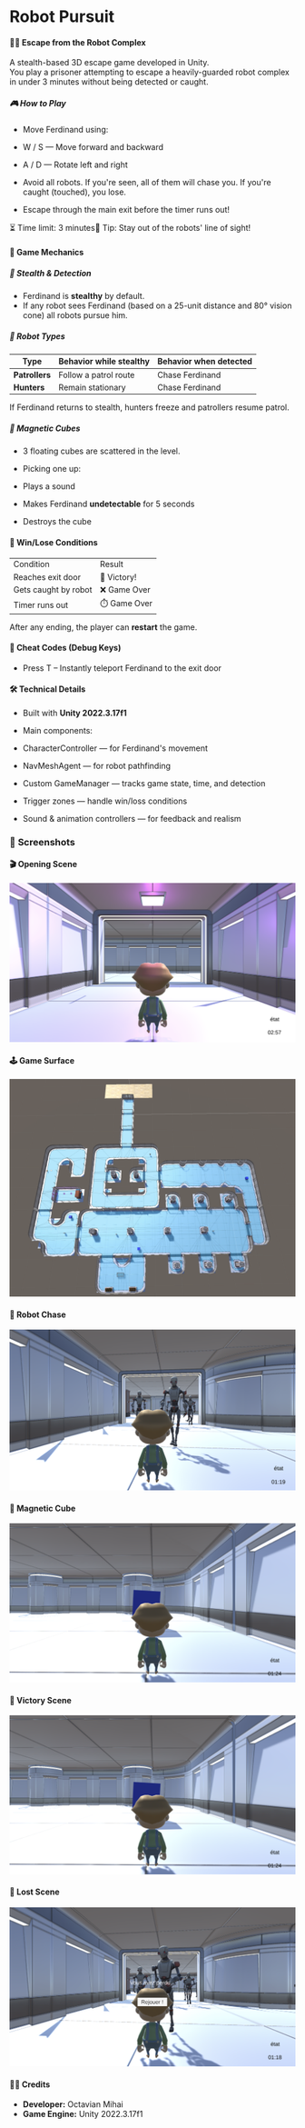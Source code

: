 # Robot Pursuit

#### 🕵️‍♂️ **Escape from the Robot Complex**

A stealth-based 3D escape game developed in Unity.  
You play a prisoner attempting to escape a heavily-guarded robot complex in under 3 minutes without being detected or caught.

  

##### 🎮 **How to Play**

- Move Ferdinand using:

- W / S — Move forward and backward
- A / D — Rotate left and right

- Avoid all robots. If you're seen, all of them will chase you. If you're caught (touched), you lose.
- Escape through the main exit before the timer runs out!

⏳ Time limit: 3 minutes🧠 Tip: Stay out of the robots' line of sight!

  

#### 🧠 **Game Mechanics**

##### 👀 **Stealth & Detection**

- Ferdinand is **stealthy** by default.
- If any robot sees Ferdinand (based on a 25-unit distance and 80° vision cone) all robots pursue him.

##### 🤖 **Robot Types**

| **Type**       | **Behavior while stealthy** | **Behavior when detected** |
| -------------- | --------------------------- | -------------------------- |
| **Patrollers** | Follow a patrol route       | Chase Ferdinand            |
| **Hunters**    | Remain stationary           | Chase Ferdinand            |


If Ferdinand returns to stealth, hunters freeze and patrollers resume patrol.

##### 🧲 **Magnetic Cubes**

- 3 floating cubes are scattered in the level.
- Picking one up:

- Plays a sound
- Makes Ferdinand **undetectable** for 5 seconds
- Destroys the cube

  

#### 🏁 **Win/Lose Conditions**

|   |   |
|---|---|
|Condition|Result|
|Reaches exit door|🎉 Victory!|
|Gets caught by robot|❌ Game Over|
|Timer runs out|⏱️ Game Over|


After any ending, the player can **restart** the game.

#### 🧪 **Cheat Codes (Debug Keys)**

- Press T – Instantly teleport Ferdinand to the exit door


#### 🛠 **Technical Details**

- Built with **Unity 2022.3.17f1**
- Main components:

- CharacterController — for Ferdinand's movement
- NavMeshAgent — for robot pathfinding
- Custom GameManager — tracks game state, time, and detection
- Trigger zones — handle win/loss conditions
- Sound & animation controllers — for feedback and realism

  

### 📸 **Screenshots**

#### 🎬 **Opening Scene**
![Opening Scene](images/PastedGraphic.png)
#### 🕹️ **Game Surface**
![Game Interface](images/PastedGraphic5.png)
####  🤖 **Robot Chase**
![Robot Chase](images/PastedGraphic1.png)
#### 🧲 **Magnetic Cube**
![Magnetic Cube](images/PastedGraphic3.png)
#### 🚪 **Victory Scene**
![Victory Scene](images/PastedGraphic3.png)
#### 🚪 **Lost Scene**
![Lost Scene](images/PastedGraphic2.png)
  

#### 🙋‍♂️ **Credits**

- **Developer:** Octavian Mihai
- **Game Engine:** Unity 2022.3.17f1
